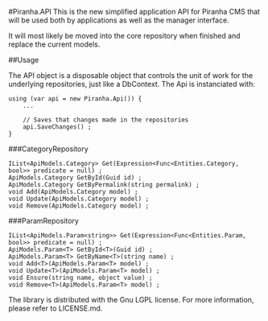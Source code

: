 ﻿#Piranha.API
This is the new simplified application API for Piranha CMS that will be used both
by applications as well as the manager interface.

It will most likely be moved into the core repository when finished and replace the
current models.

##Usage

The API object is a disposable object that controls the unit of work for the underlying
repositories, just like a DbContext. The Api is instanciated with:

	using (var api = new Piranha.Api()) {
		...

		// Saves that changes made in the repositories
		api.SaveChanges() ;
	}

###CategoryRepository

	IList<ApiModels.Category> Get(Expression<Func<Entities.Category, bool>> predicate = null) ;
	ApiModels.Category GetById(Guid id) ;
	ApiModels.Category GetByPermalink(string permalink) ;
	void Add(ApiModels.Category model) ;
	void Update(ApiModels.Category model) ;
	void Remove(ApiModels.Category model) ;

###ParamRepository

	IList<ApiModels.Param<string>> Get(Expression<Func<Entities.Param, bool>> predicate = null) ;
	ApiModels.Param<T> GetById<T>(Guid id) ;
	ApiModels.Param<T> GetByName<T>(string name) ;
	void Add<T>(ApiModels.Param<T> model) ;
	void Update<T>(ApiModels.Param<T> model) ;
	void Ensure(string name, object value) ;
	void Remove<T>(ApiModels.Param<T> model) ;

The library is distributed with the Gnu LGPL license. For more information, 
please refer to LICENSE.md.